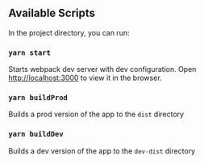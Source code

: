 ## Available Scripts

In the project directory, you can run:

### `yarn start`

Starts webpack dev server with dev configuration.
Open [http://localhost:3000](http://localhost:8080) to view it in the browser.

### `yarn buildProd`

Builds a prod version of the app to the `dist` directory

### `yarn buildDev`

Builds a dev version of the app to the `dev-dist` directory
